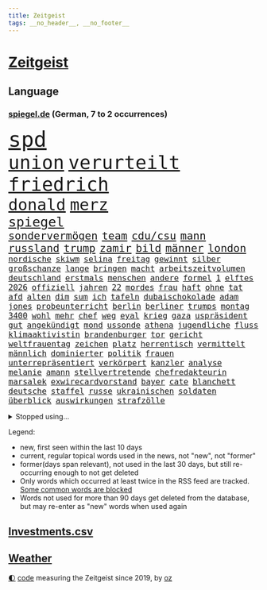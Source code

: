 ```yaml
---
title: Zeitgeist
tags: __no_header__, __no_footer__
---
```


# [Zeitgeist](https://oliz.io/zeitgeist/)

## Language

<h3><a href="https://www.spiegel.de" target="_blank">spiegel.de</a> (German, 7 to 2 occurrences)</h3>
<p style="font-family:monospace">
<span style="font-size:32pt"><a href="news_links.html#spd" class="current">spd</a></span>
<br>
<span style="font-size:28pt"><a href="news_links.html#union" class="current">union</a></span>
<span style="font-size:28pt"><a href="news_links.html#verurteilt" class="current">verurteilt</a></span>
<span style="font-size:28pt"><a href="news_links.html#friedrich" class="current">friedrich</a></span>
<br>
<span style="font-size:24pt"><a href="news_links.html#donald" class="current">donald</a></span>
<span style="font-size:24pt"><a href="news_links.html#merz" class="current">merz</a></span>
<br>
<span style="font-size:20pt"><a href="news_links.html#spiegel" class="current">spiegel</a></span>
<br>
<span style="font-size:16pt"><a href="news_links.html#sondervermögen" class="current">sondervermögen</a></span>
<span style="font-size:16pt"><a href="news_links.html#team" class="current">team</a></span>
<span style="font-size:16pt"><a href="news_links.html#cdu/csu" class="current">cdu/csu</a></span>
<span style="font-size:16pt"><a href="news_links.html#mann" class="current">mann</a></span>
<span style="font-size:16pt"><a href="news_links.html#russland" class="current">russland</a></span>
<span style="font-size:16pt"><a href="news_links.html#trump" class="current">trump</a></span>
<span style="font-size:16pt"><a href="news_links.html#zamir" class="new">zamir</a></span>
<span style="font-size:16pt"><a href="news_links.html#bild" class="current">bild</a></span>
<span style="font-size:16pt"><a href="news_links.html#männer" class="current">männer</a></span>
<span style="font-size:16pt"><a href="news_links.html#london" class="current">london</a></span>
<br>
<span style="font-size:12pt"><a href="news_links.html#nordische" class="current">nordische</a></span>
<span style="font-size:12pt"><a href="news_links.html#skiwm" class="current">skiwm</a></span>
<span style="font-size:12pt"><a href="news_links.html#selina" class="new">selina</a></span>
<span style="font-size:12pt"><a href="news_links.html#freitag" class="current">freitag</a></span>
<span style="font-size:12pt"><a href="news_links.html#gewinnt" class="current">gewinnt</a></span>
<span style="font-size:12pt"><a href="news_links.html#silber" class="current">silber</a></span>
<span style="font-size:12pt"><a href="news_links.html#großschanze" class="new">großschanze</a></span>
<span style="font-size:12pt"><a href="news_links.html#lange" class="current">lange</a></span>
<span style="font-size:12pt"><a href="news_links.html#bringen" class="current">bringen</a></span>
<span style="font-size:12pt"><a href="news_links.html#macht" class="current">macht</a></span>
<span style="font-size:12pt"><a href="news_links.html#arbeitszeitvolumen" class="new">arbeitszeitvolumen</a></span>
<span style="font-size:12pt"><a href="news_links.html#deutschland" class="current">deutschland</a></span>
<span style="font-size:12pt"><a href="news_links.html#erstmals" class="current">erstmals</a></span>
<span style="font-size:12pt"><a href="news_links.html#menschen" class="current">menschen</a></span>
<span style="font-size:12pt"><a href="news_links.html#andere" class="current">andere</a></span>
<span style="font-size:12pt"><a href="news_links.html#formel" class="current">formel</a></span>
<span style="font-size:12pt"><a href="news_links.html#1" class="current">1</a></span>
<span style="font-size:12pt"><a href="news_links.html#elftes" class="new">elftes</a></span>
<span style="font-size:12pt"><a href="news_links.html#2026" class="current">2026</a></span>
<span style="font-size:12pt"><a href="news_links.html#offiziell" class="current">offiziell</a></span>
<span style="font-size:12pt"><a href="news_links.html#jahren" class="current">jahren</a></span>
<span style="font-size:12pt"><a href="news_links.html#22" class="current">22</a></span>
<span style="font-size:12pt"><a href="news_links.html#mordes" class="current">mordes</a></span>
<span style="font-size:12pt"><a href="news_links.html#frau" class="current">frau</a></span>
<span style="font-size:12pt"><a href="news_links.html#haft" class="current">haft</a></span>
<span style="font-size:12pt"><a href="news_links.html#ohne" class="current">ohne</a></span>
<span style="font-size:12pt"><a href="news_links.html#tat" class="current">tat</a></span>
<span style="font-size:12pt"><a href="news_links.html#afd" class="current">afd</a></span>
<span style="font-size:12pt"><a href="news_links.html#alten" class="current">alten</a></span>
<span style="font-size:12pt"><a href="news_links.html#dim" class="new">dim</a></span>
<span style="font-size:12pt"><a href="news_links.html#sum" class="new">sum</a></span>
<span style="font-size:12pt"><a href="news_links.html#ich" class="current">ich</a></span>
<span style="font-size:12pt"><a href="news_links.html#tafeln" class="current">tafeln</a></span>
<span style="font-size:12pt"><a href="news_links.html#dubaischokolade" class="current">dubaischokolade</a></span>
<span style="font-size:12pt"><a href="news_links.html#adam" class="current">adam</a></span>
<span style="font-size:12pt"><a href="news_links.html#jones" class="current">jones</a></span>
<span style="font-size:12pt"><a href="news_links.html#probeunterricht" class="new">probeunterricht</a></span>
<span style="font-size:12pt"><a href="news_links.html#berlin" class="current">berlin</a></span>
<span style="font-size:12pt"><a href="news_links.html#berliner" class="current">berliner</a></span>
<span style="font-size:12pt"><a href="news_links.html#trumps" class="current">trumps</a></span>
<span style="font-size:12pt"><a href="news_links.html#montag" class="current">montag</a></span>
<span style="font-size:12pt"><a href="news_links.html#3400" class="new">3400</a></span>
<span style="font-size:12pt"><a href="news_links.html#wohl" class="current">wohl</a></span>
<span style="font-size:12pt"><a href="news_links.html#mehr" class="current">mehr</a></span>
<span style="font-size:12pt"><a href="news_links.html#chef" class="current">chef</a></span>
<span style="font-size:12pt"><a href="news_links.html#weg" class="current">weg</a></span>
<span style="font-size:12pt"><a href="news_links.html#eyal" class="new">eyal</a></span>
<span style="font-size:12pt"><a href="news_links.html#krieg" class="current">krieg</a></span>
<span style="font-size:12pt"><a href="news_links.html#gaza" class="current">gaza</a></span>
<span style="font-size:12pt"><a href="news_links.html#uspräsident" class="current">uspräsident</a></span>
<span style="font-size:12pt"><a href="news_links.html#gut" class="current">gut</a></span>
<span style="font-size:12pt"><a href="news_links.html#angekündigt" class="current">angekündigt</a></span>
<span style="font-size:12pt"><a href="news_links.html#mond" class="current">mond</a></span>
<span style="font-size:12pt"><a href="news_links.html#ussonde" class="new">ussonde</a></span>
<span style="font-size:12pt"><a href="news_links.html#athena" class="current">athena</a></span>
<span style="font-size:12pt"><a href="news_links.html#jugendliche" class="current">jugendliche</a></span>
<span style="font-size:12pt"><a href="news_links.html#fluss" class="current">fluss</a></span>
<span style="font-size:12pt"><a href="news_links.html#klimaaktivistin" class="current">klimaaktivistin</a></span>
<span style="font-size:12pt"><a href="news_links.html#brandenburger" class="current">brandenburger</a></span>
<span style="font-size:12pt"><a href="news_links.html#tor" class="current">tor</a></span>
<span style="font-size:12pt"><a href="news_links.html#gericht" class="current">gericht</a></span>
<span style="font-size:12pt"><a href="news_links.html#weltfrauentag" class="new">weltfrauentag</a></span>
<span style="font-size:12pt"><a href="news_links.html#zeichen" class="current">zeichen</a></span>
<span style="font-size:12pt"><a href="news_links.html#platz" class="current">platz</a></span>
<span style="font-size:12pt"><a href="news_links.html#herrentisch" class="new">herrentisch</a></span>
<span style="font-size:12pt"><a href="news_links.html#vermittelt" class="current">vermittelt</a></span>
<span style="font-size:12pt"><a href="news_links.html#männlich" class="new">männlich</a></span>
<span style="font-size:12pt"><a href="news_links.html#dominierter" class="new">dominierter</a></span>
<span style="font-size:12pt"><a href="news_links.html#politik" class="current">politik</a></span>
<span style="font-size:12pt"><a href="news_links.html#frauen" class="current">frauen</a></span>
<span style="font-size:12pt"><a href="news_links.html#unterrepräsentiert" class="new">unterrepräsentiert</a></span>
<span style="font-size:12pt"><a href="news_links.html#verkörpert" class="current">verkörpert</a></span>
<span style="font-size:12pt"><a href="news_links.html#kanzler" class="current">kanzler</a></span>
<span style="font-size:12pt"><a href="news_links.html#analyse" class="current">analyse</a></span>
<span style="font-size:12pt"><a href="news_links.html#melanie" class="new">melanie</a></span>
<span style="font-size:12pt"><a href="news_links.html#amann" class="new">amann</a></span>
<span style="font-size:12pt"><a href="news_links.html#stellvertretende" class="current">stellvertretende</a></span>
<span style="font-size:12pt"><a href="news_links.html#chefredakteurin" class="current">chefredakteurin</a></span>
<span style="font-size:12pt"><a href="news_links.html#marsalek" class="current">marsalek</a></span>
<span style="font-size:12pt"><a href="news_links.html#exwirecardvorstand" class="current">exwirecardvorstand</a></span>
<span style="font-size:12pt"><a href="news_links.html#bayer" class="current">bayer</a></span>
<span style="font-size:12pt"><a href="news_links.html#cate" class="current">cate</a></span>
<span style="font-size:12pt"><a href="news_links.html#blanchett" class="current">blanchett</a></span>
<span style="font-size:12pt"><a href="news_links.html#deutsche" class="current">deutsche</a></span>
<span style="font-size:12pt"><a href="news_links.html#staffel" class="current">staffel</a></span>
<span style="font-size:12pt"><a href="news_links.html#russe" class="new">russe</a></span>
<span style="font-size:12pt"><a href="news_links.html#ukrainischen" class="current">ukrainischen</a></span>
<span style="font-size:12pt"><a href="news_links.html#soldaten" class="current">soldaten</a></span>
<span style="font-size:12pt"><a href="news_links.html#überblick" class="current">überblick</a></span>
<span style="font-size:12pt"><a href="news_links.html#auswirkungen" class="current">auswirkungen</a></span>
<span style="font-size:12pt"><a href="news_links.html#strafzölle" class="current">strafzölle</a></span>
</p>
<details>
<summary>Stopped using...</summary>
<p class="former" style="font-size:12pt">
cristiano(1598) ronaldo(1598) jens(1597) kriminelle(1597) protesten(1597) carsten(1596) durchsucht(1596) geschäfte(1596) registriert(1596) 2016(1595) einwohner(1595) entschuldigt(1595) bundespolizei(1594) corona(1594) warnung(1594) abstimmen(1593) trauer(1593) untersuchungsausschuss(1593) vorsitzenden(1593) deswegen(1592) pandemie(1592) rechtsextremen(1592) steuern(1592) tötet(1592) chelsea(1591) finanziell(1591) pakistan(1591) patienten(1591) queen(1591) angebliche(1590) anwalt(1590) daraufhin(1590) leichter(1590) präsentieren(1590) belarus(1589) entwurf(1589) fliehen(1589) gerichtshof(1589) jüngeren(1589) unbekannten(1589) angeklagter(1588) engagement(1588) infektion(1588) rat(1588) rufen(1588) versprochen(1588) ausländische(1587) begründung(1587) konfrontiert(1587) nord(1587) verkehrsminister(1587) vorsitzende(1587) durfte(1586) landesregierung(1586) optimistisch(1586) besetzt(1585) großbritanniens(1585) heftig(1585) militärs(1585) forderung(1584) fußballprofi(1584) kanzleramt(1584) venezuela(1584) wochenlang(1584) wirkung(1583) lebte(1582) vorübergehend(1582) haushalte(1581) löste(1581) fußballer(1580) globale(1580) spüren(1580) verstärkt(1579) wiederholt(1579) restaurants(1578) erfüllt(1577) nachbarn(1577) weckt(1577) fachleute(1575) mangel(1575) geschäftsführer(1574) vorgaben(1574) erfolgreichsten(1572) skeptisch(1571) em(1570) holocaust(1570) bäume(1564) niedrig(1561) handy(1560) schock(1554) foto(1544) abschluss(1536) lehrerin(1471) vormarsch(1466) banken(1396) kolumbien(1340) auswärtige(1330) kilogramm(1317) zugestimmt(1306) las(1296) dörfer(1290) umkämpften(1287) gestern(1285) börsen(1264) wissing(1262) spiegelkorrespondent(1246) ampelkoalition(1240) eingeführt(1225) regierungschefin(1217) inklusive(1208) gestört(1190) dutzenden(1182) kompromiss(1166) sank(1166) verschiedenen(1164) afrikanischen(1114) verantwortlichen(1104) brüder(1101) versagen(1093) samt(1090) 34(1066) kriegsverbrechen(1064) flüchten(1063) nationalelf(1046) anschuldigungen(1028) westjordanland(1014) hitze(1005) dänischen(1003) kandidat(994) debattiert(992) anlauf(979) olympischen(976) älter(971) geste(962) schwächelt(952) digitale(946) angespannt(942) äußerst(938) offizielle(925) ganzes(920) entkommen(910) schickte(907) nackt(904) ereignet(887) nationaltrainer(878) begegnung(873) irland(869) 300000(860) knappe(857) männliche(857) gesprengt(821) verbrenner(815) asylbewerber(803) trauern(799) vulkan(799) traut(798) jahresbeginn(796) größeren(792) initiative(764) weimar(750) baden(745) lieferte(721) genaue(696) pen(695) radsport(693) angerichtet(684) bekämpfung(676) härtere(672) victor(666) festival(665) kolleginnen(664) parteitag(655) gelernt(645) iphones(644) 9(639) gelände(632) errichtet(608) ralf(607) renommierten(607) drückt(603) 2013(600) basis(599) pass(588) stockt(586) vormittag(583) politikerinnen(579) julia(573) sicherheitsmaßnahmen(573) football(569) instagrampost(565) unerwartete(560) geöffnet(559) mary(550) goldenen(539) american(535) harald(533) dient(527) reformiert(524) onkel(523) rotes(521) mützenich(519) rolf(519) qualifikation(515) zurückhaltend(513) verfolgte(511) mehrmals(508) darstellung(506) emily(506) verschickt(504) kundgebungen(496) handball(494) kundgebung(482) gazastreifens(475) hamasgeiseln(474) lustig(473) beyoncé(462) versammelt(462) manch(457) aufwand(456) bettina(456) empfehlungen(456) bombardiert(455) freitagmorgen(455) torjäger(455) einschnitte(453) staatsanwälte(453) beendete(452) erfahrung(451) jacob(449) ließe(441) kontrolliert(438) usdemokraten(435) japanischen(433) simon(430) religiösen(428) befand(427) paare(425) billie(424) positives(424) ermittlungsverfahren(421) ambitionen(420) gerungen(420) on(419) mehrfamilienhaus(416) behandlung(412) high(412) operation(411) provokation(411) besonderes(409) donbass(407) ordentlich(407) le(402) erfolgreichen(401) firmenchef(401) wofür(400) pazifik(399) wunder(397) niemals(392) lily(390) michel(390) 65jährige(388) anhörung(387) charlotte(385) satelliten(385) kontroversen(380) verprügelt(378) heiraten(377) potsdamer(375) prallte(375) offenbaren(374) nationalsozialismus(371) jena(367) pferd(366) vizepräsidentin(366) sportlichen(363) häusern(362) befragt(357) stufe(357) zoo(357) fair(355) chinesisches(354) dein(353) rasch(353) usmedien(353) übertrieben(353) ideologie(352) sarah(350) andy(349) blutbad(348) aktualisiert(347) dortmunds(347) überlassen(342) schülerinnen(341) kürze(340) restaurant(340) beruflich(338) vielfach(336) mischung(334) laufende(329) porträt(327) stemmt(327) vermont(326) drittes(322) kulissen(322) trümmer(321) spielten(317) milliardäre(315) vegane(314) paket(313) sehe(312) wohngebiet(312) depressive(311) eilish(309) straßenbahn(306) verunsichert(304) weltgrößten(302) polarisierung(300) bahnstrecke(299) norwegische(299) versuchter(298) autobranche(295) mischt(295) verspielt(295) ablauf(293) quartal(290) betrachtet(287) euphorie(287) jessica(287) nachfolgerin(287) kundschaft(285) landeten(282) enorme(277) forschenden(277) leitete(277) organisiert(277) france(276) polarisiert(274) unbekanntes(274) geteilt(273) tischtennis(272) verschärfung(269) amerikanerin(267) robin(267) tausendfach(265) inszenieren(263) flick(262) hansi(262) staatsbesuch(262) albanien(261) auseinandersetzungen(261) derartige(261) happy(261) steven(261) verwaltungsgericht(258) rekordsumme(252) jubelt(251) wussten(247) aufgetreten(245) bezahlbare(245) seltenen(244) smith(243) schätzung(242) alliierten(241) außenseiter(240) linkenchefin(240) gemeinsames(237) harris(237) kamala(237) nachträglich(237) strebt(236) schult(233) verstärken(233) friseur(229) genießt(229) popsängerin(229) rutschte(229) vergewaltigte(229) 67(227) erwischt(227) wählten(225) flohen(223) massen(222) moldau(222) demokrat(221) selbstzweifel(220) ausgetreten(218) überprüft(218) 41(217) behauptungen(217) abnehmspritzen(215) dämpfer(214) flughafens(213) feind(211) lass(209) eiszeit(208) verstorben(207) verwüstung(206) anlegern(205) melania(205) transport(204) erfurt(203) unsicherheit(203) vorstellt(201) baywa(200) rechtsextrem(200) notfalls(199) verbandschef(199) coronavirus(198) unbeliebten(198) ordnen(197) görlitz(196) karriereberaterin(196) zwillinge(196) lehrt(195) misst(195) sprengsatz(195) vorstände(194) änderung(194) nationalistische(192) pakt(192) siedler(192) sitzung(192) vandalismus(192) 81(191) rennfahrer(191) zäsur(190) militante(189) transformation(189) verfängt(189) ifoindex(186) besorgte(185) entlassungen(185) staatsoberhaupt(185) todesfälle(185) weint(184) ortsbesuch(183) eisbären(182) geschlecht(182) borg(181) benutzte(180) ceo(180) lukaschenko(180) würdigte(180) kuba(179) registrieren(179) charts(178) ohren(178) portugals(177) bemerkbar(174) süchtig(172) anhängern(170) gíslason(170) rückführungen(170) expartner(168) gegenangriff(168) streichung(168) aufarbeiten(167) aufwachsen(167) delegierten(167) intelligente(167) kette(167) spieltag(167) verhinderte(167) deadline(166) medikamenten(165) überwachen(165) libyen(163) stränden(163) geldbeutel(162) ladesäulen(162) schwerdtner(162) spektakulärer(162) pakistanischen(161) gegenden(160) lobende(160) winkt(159) langsamer(158) parteifreund(158) benötigen(157) stoltenberg(157) einzelnen(155) isabella(155) quentin(155) tarantino(155) markige(153) schwanken(153) storm(152) zulässig(152) erwägen(151) gelangen(151) teller(151) autoritäre(149) rebecca(149) hugo(148) auswärtssieg(147) dauerten(147) gewehrt(147) politologe(147) stärkt(147) 02(146) grammy(146) mathe(146) wahlleiter(146) mittelalter(145) erholung(144) wesentlich(144) heilige(143) durchzuführen(141) nachbarländern(141) bundespräsidenten(140) hama(140) jordanien(140) dokumenten(139) produzentin(139) verschwörungstheoretiker(138) nathalie(137) schlugen(137) first(136) milizionäre(136) rentnerin(136) alljährlich(135) klavier(135) krefeld(135) usgeschäft(134) entschärft(133) irgendwie(133) grünenchefs(132) weihnachten(132) lehmann(131) ängste(131) hasskommentare(129) kommandeur(128) eineinhalb(127) harmlos(127) week(127) armen(126) aussterben(126) designierte(126) einfamilienhaus(126) heizen(126) gelbrot(125) heizungsgesetz(125) krankenstand(125) plädieren(125) everest(124) güterzug(124) untersuchten(124) palästinenserhilfswerk(123) stromanbieter(123) unrwa(123) asylanträge(122) minimal(122) vegas(122) hilflos(121) motiviert(121) parker(121) regierungserklärung(120) option(119) tabellenspitze(119) wille(119) betrugsmasche(118) handelsstreit(118) hansjoachim(118) gedenkt(117) floss(116) meistgesuchten(116) strafzöllen(116) unbewohnbar(116) anträge(115) schokolade(115) tageszeit(115) weltwirtschaft(115) ausblick(114) dunkelheit(114) göttingen(114) pearl(114) selbstbestimmung(114) designierten(113) tanken(113) gigantische(112) konsumgeständnis(112) akkuschrauber(111) flutkatastrophe(111) gemeinsamer(111) gerhard(111) größeres(111) pflegeversicherung(111) eingriffe(110) nasamission(108) nordgaza(108) straßenverkehrsordnung(108) grab(107) landschaft(107) meilenstein(107) 80000(106) laschet(106) polizeikontrolle(106) bas(105) bröckeln(105) bärbel(105) linksextremisten(105) täglichen(105) umzugehen(105) bianca(103) gewalthilfegesetz(103) kurden(103) regierungskrise(103) badenwürttembergs(102) glücksfall(102) grünenparteitag(102) kompetenz(102) verleihen(102) erschienen(101) libyer(100) märtyrer(100) friedman(99) vertreibung(99) absoluten(98) altkanzler(98) konzernen(98) regierungsangaben(98) kunstfigur(97) mahnmal(97) bosch(96) kippe(96) knickt(96) bedrohungen(95) ulf(95) valencia(95) verstoß(95) hinrichtungen(94) merkwürdige(94) mitbringen(94) spielerin(94) berücksichtigt(93) sheinbaum(93) wechseljahren(93) baldigen(92) kommissarin(92) verschlafen(92) arbeitskosten(91) chalamet(91) cyberkriminelle(91) gedenkveranstaltung(91) handballwm(91) lucas(91) siegeszug(91) timothée(91) trumpberater(91) bedient(90) familienministerin(90) gesetzlich(90) greenpeace(90) kitzbühel(90) paus(90) abzeichnende(89) amerikanern(89) end(89) installieren(89) nötige(89) porsches(89) energiekosten(88) jos(88) selbstbestimmungsgesetz(88) verstanden(88) anfänglichen(87) et(87) gefängnissen(87) ignoranz(87) kleinkariert(87) unverständnis(87) belasten(86) fußballklub(86) koran(86) koranverbrennung(86) valeriia(86) beton(85) filmindustrie(85) rudolf(85) rückzahlung(85) shortcut(85) therapeuten(85) wahltermin(85) wortbruch(85) zerbrochenen(85) bedeutende(84) cyberstalking(84) durchgeführt(84) dylan(84) gewinnerin(84) intensität(84) soundtrack(84) spätem(84) abschiebeoffensive(83) ampelaus(83) dhbauswahl(83) pessimistisch(83) russian(83) beatrix(82) linnemann(82) uhrzeit(82) ungerechte(82) bejubeln(81) brasilianer(81) cousin(81) energiekrise(81) getrübt(81) heutiger(81) vorgezogene(81) annexionspläne(80) fulda(80) mdax(80) stadtgebiet(80) ussenat(80) abgewinnen(79) anfing(79) ersparten(79) kulturbesitz(79) preußischer(79) usmetropole(79) disziplin(78) energieinfrastruktur(78) gabbard(78) grenzschutz(78) herunter(78) neuesten(78) radsportler(78) tulsi(78) wüteten(78) bankkunden(77) eignet(77) høiby(77) marius(77) schatz(77) wiese(77) amtierender(76) aufgeladene(76) fragile(76) rangnick(76) schmerzhaft(76) apotheke(75) jobwechsel(75) videospiel(75) dringender(74) hinunter(74) lebendigen(74) patientenakte(74) habermas(73) katerina(73) microsofts(73) amtseinführung(72) aufpreis(72) beitragserhöhungen(72) drohungen(72) festgeld(72) gasthof(72) heizung(72) vizeparteichef(72) norwegian(71) ausgeblieben(70) bemerkenswerte(70) bescheinigt(70) cdunaher(70) einhell(70) entwürfe(70) fähigkeiten(70) jugendorganisation(70) landesgericht(70) makita(70) nikita(70) ryobi(70) worx(70) zulieferern(70) ärmer(70) 2017(69) ansprüchen(69) belagern(69) gelehrt(69) geschmuggelt(69) schwebt(69) vierjähriger(69) bankfiliale(68) befassen(68) mexikanische(68) poschardt(68) recklinghausen(68) wasserversorgung(68) weltherausgeber(68) general(67) mäßigen(67) offizier(67) sage(67) schmerzt(67) umzingelt(67) 01(66) 800000(66) noten(66) skifahrer(66) umgestürzte(66) moskauer(65) problemlösung(65) vergehen(65) augenzeugin(64) brutto(64) landesweiten(64) söldner(64) teamkollege(64) vermittlern(64) überraschender(64) business(63) medizinischen(63) werner(63) üppig(63) patientin(62) pfefferspray(62) politico(62) abschaffung(61) beschädigten(61) einkommensschwache(61) fbichef(61) geringfügig(61) kash(61) patel(61) ubooten(61) absetzen(60) ankündigungen(60) filmte(60) reboot(60) drapatyj(59) generalmajor(59) kontrahent(59) mychajlo(59) rätselhafte(59) siegel(59) stille(59) vorwurfs(59) berühmtester(58) heereschef(58) hergang(58) kostenfrei(58) ausdrücklich(57) befreier(57) continental(57) faire(57) lud(57) oberbayern(57) signagründer(57) zocker(57) assaddiktatur(56) assadregimes(56) aufhorchen(56) klicken(56) komische(56) verursachten(56) zivilschutz(56) zurückschicken(56) adèle(55) begnadigt(55) blind(55) christophe(55) demonstrierten(55) geschäftslage(55) haenel(55) kundinnen(55) omnipräsent(55) reality(55) ruggia(55) scheinselbstständigkeit(55) selbstständige(55) waffenschmiede(55) anweisungen(54) bestandteil(54) militäroperation(54) usbehörde(54) einheimischen(52) erweiterung(52) wicked(52) alleingelassen(51) blockade(51) hartes(51) merlin(51) polzin(51) sanierung(51) umsturz(51) aurora(50) rückte(50) supersonic(50) unveröffentlichte(50) verwirrung(50) videoplattform(50) amts(49) empfehlen(49) kapitolstürmer(49) memes(49) parteichefs(49) seniorinnen(49) wmvergabe(49) gruppenvergewaltigungen(48) schülern(48) stattgefunden(48) vorschlagen(48) wahlprogramm(48) doug(47) mittelmaß(47) ämter(47) beantwortet(46) craig(46) haushalten(46) kochbücher(46) mufasa(46) tatverdacht(46) verschwörungstheorien(46) lausanne(45) verdeckt(45) wirtschaftsgemeinschaft(45) zwölfjährigen(45) angetan(44) bestehende(44) community(44) enttäuschend(44) gelassenheit(44) politikerdynastie(44) ruhr(44) tilgen(44) abruf(43) burnout(43) fließt(43) fuhren(43) pankow(43) unterstützten(43) dialog(42) einklagen(42) ingolstadt(42) jürgens(42) süßigkeiten(42) wachsam(42) beurteilen(41) enkeln(41) kauflaune(41) verbraucherstimmung(41) angezogen(40) einkaufszentrum(40) epischer(40) freiwilligen(40) piste(40) summers(40) verzögert(40) zufriedenstellend(40) alkoholfreie(39) arte(39) hammerwerfen(39) heiklen(39) rereportage(39) stapel(39) überdies(39) allergie(38) interessanter(38) verteuert(38) bundestagsabgeordneter(37) passagiermaschine(37) ranghohe(37) rod(37) standhält(37) zweifelhaften(37) öffnete(37) flugzeugunglück(36) isabel(36) passagierflugzeug(36) regisseurin(36) selbstbewusstsein(36) cdugeneralsekretär(35) crewmitglieder(35) driftet(35) elisabeth(35) massives(35) ritterstand(35) seitz(35) solaranlagen(35) überlebten(35) gaslieferungen(34) halt(34) säule(34) drama(33) träume(33) umfassendes(33) breites(32) drücken(32) exkanzler(32) ilka(32) loszuwerden(32) massenhafte(32) putzen(32) traumata(32) tritten(32) anfassen(31) bastian(31) bayerntalent(31) drinks(31) grenzschützer(31) grenzüberschreitung(31) intime(31) stromkosten(31) schlechtes(30) schneider(30) schreckt(30) wintersport(30) 179(29) 77(29) gerechtigkeit(29) jeju(29) linkenpolitikerin(29) metzgerei(29) olympiagold(29) vučić(29) abgelaufen(28) angesammelt(28) fußballtransfers(28) schlimmen(28) aktienkurse(27) aufzunehmen(27) erweitern(27) gültig(27) hafenstadt(27) renoviert(27) thüringischen(27) viertelfinaleinzug(27) wiege(27) drohnenangriffe(26) gewalttäter(26) musikalisches(26) plädoyer(26) republikanischen(26) schweigegeldaffäre(26) tunesien(26) gerecht(25) nachzahlungen(25) projizieren(25) verdächtiges(25) verfallen(25) zwickau(25) geist(24) jeanmarie(24) kistartup(24) manbidsch(24) sauna(24) schwarzgrüne(24) symbolpolitik(24) videostatement(24) besseres(23) co₂preis(23) gesetzentwurf(23) schwächsten(23) sondergesandter(23) steuersenkung(23) tomorrow(23) abhängigkeit(22) alternden(22) powell(22) verweigern(22) vorort(22) wettkämpfe(22) abtrünnige(21) aufwendigen(21) exnationalspieler(21) gläubige(21) ken(21) kälte(21) spiegelcartoonisten(21) transnistrien(21) wappnet(21) weiterführen(21) bedingungslose(20) bränden(20) chemikalien(20) großfeuer(20) kiboom(20) mathys(20) straffreiheit(20) alicesalomonhochschule(19) geimpft(19) parteinachwuchs(19) rivale(19) schleswigholsteins(19) thomasmannhaus(19) tumorerkrankung(19) waldbränden(19) besatzung(18) gereicht(18) grönländer(18) kaufe(18) kumbh(18) mela(18) wirtschaftlich(18) bankrott(17) fehlerhafte(17) kapitolsturm(17) proben(17) solardächer(17) völter(17) gebildet(16) gefechten(16) pilger(16) verschleiert(16) verschütteten(16) einbauen(15) hase(15) sommerspiele(15) sozialbeiträge(15) chemnitz(14) doron(14) fireaid(14) handelspartner(14) hindus(14) kuckuckskind(14) partnerinnen(14) schmeichelhaft(14) steinbrecher(14) sterne(14) abfindung(13) bademeister(13) erhärtet(13) herzinfarkte(13) markiert(13) offizielles(13) starbucks(13) tijuana(13) usstrafzölle(13) verringern(13) visionen(13) widersacher(13) friedhof(12) gedrückt(12) gerüstet(12) magier(12) naziherrschaft(12) naziregimes(12) schmilzt(12) alhilal(11) davos(11) direktorin(11) fahrzeughalter(11) fatale(11) lawine(11) milieu(11) porträtfoto(11) privatjet(11) stores(11) videoapp(11)
</p>
</details>
<p>Legend:
<ul>
<li><span class="new">new</span>, first seen within the last 10 days</li>
<li><span class="current">current</span>, regular topical words used in the news, not "new", not "former"</li>
<li><span class="former">former(days span relevant)</span>, not used in the last 30 days, but still re-occurring enough to not get deleted</li>
<li>Only words which occurred at least twice in the RSS feed are tracked. <a href="language/filters.py">Some common words are blocked</a></li>
<li>Words not used for more than 90 days get deleted from the database, but may re-enter as "new" words when used again</li>
</ul>
</p>

## [Investments](investments.html)[.csv](investments.csv)

## [Weather](weather.html)

<footer>
<a href="javascript:toggleTheme()" class="nav">🌓</a>
<a href="https://github.com/ooz/zeitgeist">code</a> measuring the Zeitgeist since 2019, by <a href="https://oliz.io">oz</a>
</footer>
